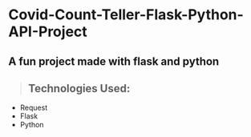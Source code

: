 # Covid-Count-Teller-Flask-Python-API-Project
## A fun project made with flask and python

> ## Technologies Used:
- Request
- Flask
- Python
